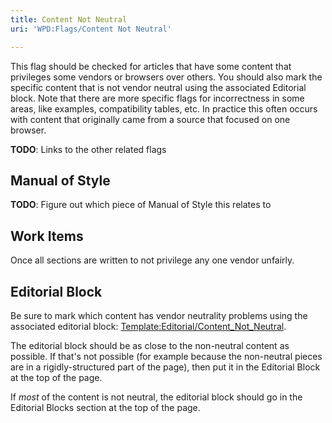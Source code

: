 ```yaml
---
title: Content Not Neutral
uri: 'WPD:Flags/Content Not Neutral'

---
```

This flag should be checked for articles that have some content that privileges some vendors or browsers over others. You should also mark the specific content that is not vendor neutral using the associated Editorial block. Note that there are more specific flags for incorrectness in some areas, like examples, compatibility tables, etc. In practice this often occurs with content that originally came from a source that focused on one browser.

**TODO**: Links to the other related flags

## <span>Manual of Style</span>

**TODO**: Figure out which piece of Manual of Style this relates to

## <span>Work Items</span>

Once all sections are written to not privilege any one vendor unfairly.

## <span>Editorial Block</span>

Be sure to mark which content has vendor neutrality problems using the associated editorial block: [Template:Editorial/Content\_Not\_Neutral](/Template:Editorial/Content_Not_Neutral).

The editorial block should be as close to the non-neutral content as possible. If that's not possible (for example because the non-neutral pieces are in a rigidly-structured part of the page), then put it in the Editorial Block at the top of the page.

If *most* of the content is not neutral, the editorial block should go in the Editorial Blocks section at the top of the page.